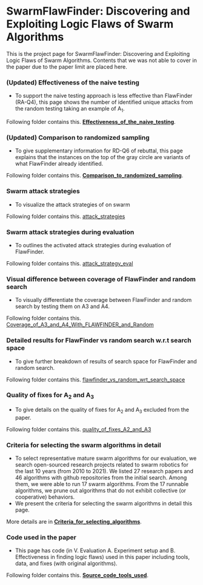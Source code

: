 # SwarmFlawFinder: Discovering and Exploiting Logic Flaws of Swarm Algorithms


This is the project page for SwarmFlawFinder: Discovering and Exploiting Logic Flaws of Swarm Algorithms. Contents that we was not able to cover in the paper due to the paper limit are placed here.

### (Updated) Effectiveness of the naive testing

- To support the naive testing approach is less effective than FlawFinder (RA-Q4), this page shows the number of identified unique attacks from the random testing taking an example of A<sub>1</sub>.

Following folder contains this. **[Effectiveness_of_the_naive_testing](https://github.com/adswarm/src/tree/main/Effectiveness_of_the_naive_testing)**.

### (Updated) Comparison to randomized sampling

- To give supplementary information for RD-Q6 of rebuttal, this page explains that the instances on the top of the gray circle are variants of what FlawFinder already identified.

Following folder contains this. **[Comparison_to_randomized_sampling](https://github.com/adswarm/src/tree/main/Comparison_to_randomized_sampling)**.

### Swarm attack strategies

- To visualize the attack strategies of on swarm

Following folder contains this. [attack_strategies](https://github.com/adswarm/src/tree/main/attack_strategies)

### Swarm attack strategies during evaluation

- To outlines the activated attack strategies during evaluation of FlawFinder.

Following folder contains this. [attack_strategy_eval](https://github.com/adswarm/src/tree/main/attack_strategy_eval)

### Visual difference between coverage of FlawFinder and random search

- To visually differentiate the coverage between FlawFinder and random search by testing them on A3 and A4.

Following folder contains this. [Coverage_of_A3_and_A4_With_FLAWFINDER_and_Random](https://github.com/adswarm/src/tree/main/Coverage_of_A3_and_A4_With_FLAWFINDER_and_Random)

### Detailed results for FlawFinder vs random search w.r.t search space

- To give further breakdown of results of search space for FlawFinder and random search.

Following folder contains this. [flawfinder_vs_random_wrt_search_space](https://github.com/adswarm/src/tree/main/flawfinder_vs_random_wrt_search_space)

### Quality of fixes for A<sub>2</sub> and A<sub>3</sub>

- To give details on the quality of fixes for A<sub>2</sub> and A<sub>3</sub> excluded from the paper.

Following folder contains this. [quality_of_fixes_A2_and_A3](https://github.com/adswarm/src/tree/main/quality_of_fixes_A2_and_A3)

### Criteria for selecting the swarm algorithms in detail

- To select representative mature swarm algorithms for our evaluation, we search open-sourced research projects related to swarm robotics for the last 10 years (from 2010 to 2021). We listed 27 research papers and 46 algorithms with github repositories from the initial search. Among them, we were able to run 17 swarm algorithms. From the 17 runnable algorithms, we prune out algorithms that do not exhibit collective (or cooperative) behaviors.
- We present the criteria for selecting the swarm algorithms in detail this page.

More details are in **[Criteria_for_selecting_algorithms](https://github.com/adswarm/src/tree/main/Criteria_for_selecting_algorithms)**.

### Code used in the paper

- This page has code (in V. Evaluation A. Experiment setup and B. Effectiveness in finding logic flaws) used in this paper including tools, data, and fixes (with original algorithms).

Following folder contains this. **[Source_code_tools_used](https://github.com/adswarm/src/tree/main/Source_code_tools_used)**.
